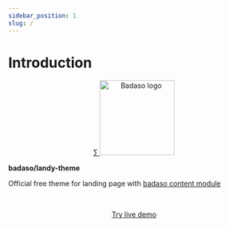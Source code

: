 ```yaml
---
sidebar_position: 1
slug: /
---
```


# Introduction

<p align="center">
  <a href="https://badaso-docs.uatech.co.id/">∑
    <img src="img/badaso-module-logo.png" width="150px" alt="Badaso logo" />  
  </a>
<p><b>badaso/landy-theme</b></p>
</p>

<p align="left">Official free theme for landing page with <a href="https://github.com/uasoft-indonesia/badaso-content-module">badaso content module</a></p>
<br />

<p align="center">
  <p align="center"><a href="https://badaso-demo.uatech.co.id/landpro" target="_blank">Try live demo</a></p>
</p>

<p align="center">
  <a href="https://badaso-docs.uatech.co.id/">
    <img src="/img/badaso-landy-theme-preview.png" alt="" />
  </a>
</p>

